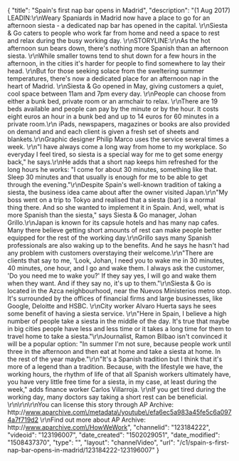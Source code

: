 {
    "title": "Spain's first nap bar opens in Madrid",
    "description": "(1 Aug 2017) LEADIN:\r\nWeary Spaniards in Madrid now have a place to go for an afternoon siesta - a dedicated nap bar has opened in the capital.  \r\nSiesta &amp; Go caters to people who work far from home and need a space to rest and relax during the busy working day. \r\nSTORYLINE:\r\nAs the hot afternoon sun bears down, there's nothing more Spanish than an afternoon siesta. \r\nWhile smaller towns tend to shut down for a few hours in the afternoon, in the cities it's harder for people to find somewhere to lay their head. \r\nBut for those seeking solace from the sweltering summer temperatures, there's now a dedicated place for an afternoon nap in the heart of Madrid. \r\nSiesta &amp; Go opened in May, giving customers a quiet, cool space between 11am and 7pm every day. \r\nPeople can choose from either a bunk bed, private room or an armchair to relax. \r\nThere are 19 beds available and people can pay by the minute or by the hour. It costs eight euros an hour in a bunk bed and up to 14 euros for 60 minutes in a private room.\r\n iPads, newspapers, magazines or books are also provided on demand and and each client is given a fresh set of sheets and blankets.\r\nGraphic designer Philip Marco uses the service several times a week. \r\n\"I have always come a long way from home to my workplace. So everyday I feel tired, so siesta is a special way for me to get some energy back,\" he says.\r\nHe adds that a short nap keeps him refreshed for the long hours he works: \"I come for about 30 minutes, something like that. Sleep 30 minutes and that usually is enough for me to be able to get through the evening.\"\r\nDespite Spain's well-known tradition of taking a siesta, the business idea came about after the owner visited Japan.\r\n\"My boss went on a trip to Tokyo and realised that a siesta (bar) is a normal thing there. And so she wanted to implement it in Spain. And, well, what is more Spanish than the siesta,\" says Siesta &amp; Go manager, Johan Grillo.\r\nJapan is known for its capsule hotels and has many nap cafes. Many there believe getting short amounts of rest can make people better equipped for the rest of the working day.\r\nGrillo says many Spanish professionals are also waking up to the benefits. And he says he hasn't had any problem with customers overstaying their welcome.\r\n\"There are clients that say to me, 'Look, Johan, I need you to wake me in 30 minutes, 40 minutes, one hour, and I go and wake them. I always ask the customer, 'Do you need me to wake you?' If they say yes, I will go and wake them when they want. And if they say no, it's up to them.\"\r\nSiesta &amp; Go is located in the Azca neighbourhood, near the Nuevos Ministerios metro stop. It's surrounded by the offices of financial firms and large businesses, like Google, Deloitte and HSBC. \r\nCity worker Alvaro Huerta says he sees some benefit of having a siesta service. \r\n\"Here in Spain, I believe a high number of people take a siesta in the middle of the day. It's true that maybe in big cities people have less and less time or it takes a long time for them to travel home to take a siesta.\"\r\nJournalist, Ramon Bilbao isn't convinced it will be a popular option: \"In summer I'm not sure, because people work until three in the afternoon and then eat at home and take a siesta at home. In the rest of the year maybe.\"\r\n\"It's a Spanish tradition but I think that it's more of a legend than a tradition. Because, with the lifestyle we have, the working hours, the rhythm of life of that all Spanish workers ultimately have, you have very little free time for a siesta, in my case, at least during the week,\" adds finance worker Carlos Villarroja. \r\nIf you get tired during the working day, many doctors say taking a short rest can be beneficial. \r\n\r\n\r\nYou can license this story through AP Archive: http:\/\/www.aparchive.com\/metadata\/youtube\/efa6ec5a983a45fe5c6a0974a7f719d2 \r\nFind out more about AP Archive: http:\/\/www.aparchive.com\/HowWeWork",
    "channelid": "123184222",
    "videoid": "123196007",
    "date_created": "1502029051",
    "date_modified": "1508437370",
    "type": "",
    "layout": "channelVideo",
    "url": "\/c1\/spain-s-first-nap-bar-opens-in-madrid\/123184222-123196007"
}